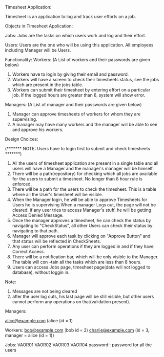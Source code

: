 Timesheet Application:

Timesheet is an application to log and track user efforts on a job.

Objects in Timesheet Application:

Jobs: Jobs are the tasks on which users work and log and their effort.

Users: Users are the one who will be using this application. All employees 
including Manager will be Users.

Functionality: Workers: (A List of workers and their passwords are given below)

 1. Workers have to login by giving their email and password.
 2. Workers will have a screen to check their timesheets status, see the jobs 
    which are present in the jobs table.
 3. Workers can submit their timesheet by entering effort on a particular job.
    If the logged hours are greater than 8, system will show error.

Managers: (A List of manager and their passwords are given below)

1. Manager can approve timesheets of workers for whom they are supervising.
2. A manager may have many workers and the manager will be able to see and approve his workers.



Design Choices:

(******* NOTE: Users have to login first to submit and check timesheets *******)

1. All the users of timesheet application are present in a single table and all users will
have a Manager and the manager's manager will be himself.
2. There will be a path(repository) for checking which all jobs are available for the users to 
submit a timesheet. No longer than 8 hour rule is enforced.
3. There will be a path for the users to check the timesheet. This is a table where all the 
User's timesheet will be visible. 
4. When the Manager login, he will be able to approve Timesheets for Users he is supervising
   When a manager Logs out, the page will not be cleared. if any user tries to access Manager's
   stuff, he will be getting Access Denied Message.
5. Once the manager approves a timesheet, he can check the status by navigating to "CheckStatus",
all other Users can check their status by navigating to that path.
6. Manager will approve each task by clicking on "Approve Button" and that status will be reflected
   in CheckSheets.
7. Any user can  perform operations if they are logged in and if they have Correct Access. 
8. There will be a notification bar, which will be only visible to the Manager. The table will con
-tain all the tasks which are less than 8 hours.
9. Users can access Jobs page,  timesheet page(data will not logged to database), without loggin in.
 

 Note:
 1. Messages are not being cleared
 2. after the user log outs, his last page will be still visible, but other users cannot 
 perform any operations on that(validation present).

Managers:

alice@example.com (alice (id = 1) 

Workers: 
bob@example.com (bob id = 2)
charlie@example.com (id = 3, manager = alice (id = 1))

Jobs: VAOR01 VAOR02 VAOR03 VAOR04 
password : password for all the users


